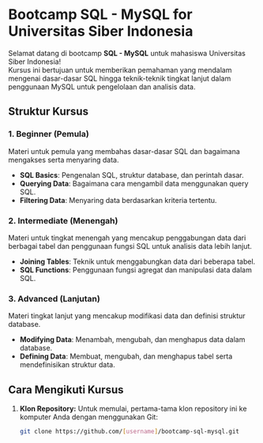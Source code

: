 # Bootcamp SQL - MySQL for Universitas Siber Indonesia

Selamat datang di bootcamp **SQL - MySQL** untuk mahasiswa Universitas Siber Indonesia!  
Kursus ini bertujuan untuk memberikan pemahaman yang mendalam mengenai dasar-dasar SQL hingga teknik-teknik tingkat lanjut dalam penggunaan MySQL untuk pengelolaan dan analisis data.

## Struktur Kursus

### **1. Beginner (Pemula)**
Materi untuk pemula yang membahas dasar-dasar SQL dan bagaimana mengakses serta menyaring data.
- **SQL Basics**: Pengenalan SQL, struktur database, dan perintah dasar.
- **Querying Data**: Bagaimana cara mengambil data menggunakan query SQL.
- **Filtering Data**: Menyaring data berdasarkan kriteria tertentu.

### **2. Intermediate (Menengah)**
Materi untuk tingkat menengah yang mencakup penggabungan data dari berbagai tabel dan penggunaan fungsi SQL untuk analisis data lebih lanjut.
- **Joining Tables**: Teknik untuk menggabungkan data dari beberapa tabel.
- **SQL Functions**: Penggunaan fungsi agregat dan manipulasi data dalam SQL.

### **3. Advanced (Lanjutan)**
Materi tingkat lanjut yang mencakup modifikasi data dan definisi struktur database.
- **Modifying Data**: Menambah, mengubah, dan menghapus data dalam database.
- **Defining Data**: Membuat, mengubah, dan menghapus tabel serta mendefinisikan struktur data.

## Cara Mengikuti Kursus

1. **Klon Repository:**
   Untuk memulai, pertama-tama klon repository ini ke komputer Anda dengan menggunakan Git:
   ```bash
   git clone https://github.com/[username]/bootcamp-sql-mysql.git
